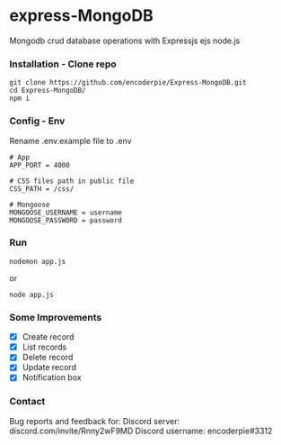 # express-MongoDB
Mongodb crud database operations with Expressjs ejs node.js

### Installation - Clone repo
```
git clone https://github.com/encoderpie/Express-MongoDB.git
cd Express-MongoDB/
npm i
```

### Config - Env
Rename .env.example file to .env
```
# App
APP_PORT = 4000

# CSS files path in public file
CSS_PATH = /css/

# Mongoose
MONGOOSE_USERNAME = username
MONGOOSE_PASSWORD = password
```

### Run 
```
nodemon app.js
```
or
```
node app.js
```

### Some Improvements
- [x] Create record
- [x] List records
- [x] Delete record
- [x] Update record
- [x] Notification box

### Contact
Bug reports and feedback for:
Discord server: discord.com/invite/Rnny2wF9MD
Discord username: encoderpie#3312